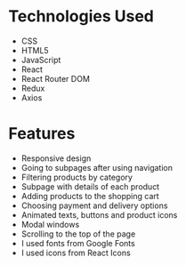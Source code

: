 # Technologies Used
* CSS
* HTML5
* JavaScript
* React
* React Router DOM
* Redux
* Axios


# Features
* Responsive design
* Going to subpages after using navigation
* Filtering products by category
* Subpage with details of each product
* Adding products to the shopping cart
* Choosing payment and delivery options
* Animated texts, buttons and product icons
* Modal windows
* Scrolling to the top of the page
* I used fonts from Google Fonts
* I used icons from React Icons
